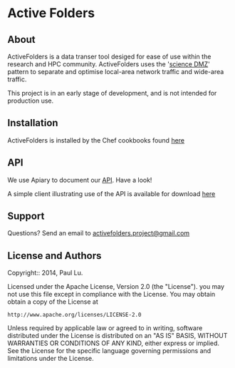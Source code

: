 # Active Folders

## About
ActiveFolders is a data transer tool desiged for ease of use within the research and HPC community.  ActiveFolders uses the '[science DMZ](http://delivery.acm.org/10.1145/2510000/2503245/a85-dart.pdf?ip=129.128.184.188&id=2503245&acc=ACTIVE%20SERVICE&key=FD0067F557510FFB%2EE7ED0E691902343F%2E4D4702B0C3E38B35%2E4D4702B0C3E38B35&CFID=603174431&CFTOKEN=16413392&__acm__=1417039609_daae7084437e0e1ea48a89053aa76ed7)' pattern to separate and optimise local-area network traffic and wide-area traffic. 

This project is in an early stage of development, and is not intended for production use.

## Installation

ActiveFolders is installed by the Chef cookbooks found [here](https://github.com/cybera/activefolders-cookbook)

## API
We use Apiary to document our [API](http://docs.activefolders.apiary.io/).  Have a look!

A simple client illustrating use of the API is available for download [here](https://github.com/cybera/activefolders-tool)


## Support
Questions?  Send an email to activefolders.project@gmail.com


## License and Authors
Copyright:: 2014, Paul Lu.

Licensed under the Apache License, Version 2.0 (the "License").
you may not use this file except in compliance with the License. 
You may obtain obtain a copy of the License at


    http://www.apache.org/licenses/LICENSE-2.0


Unless required by applicable law or agreed to in writing, software
distributed under the License is distributed on an "AS IS" BASIS,
WITHOUT WARRANTIES OR CONDITIONS OF ANY KIND, either express or implied.
See the License for the specific language governing permissions and 
limitations under the License.
